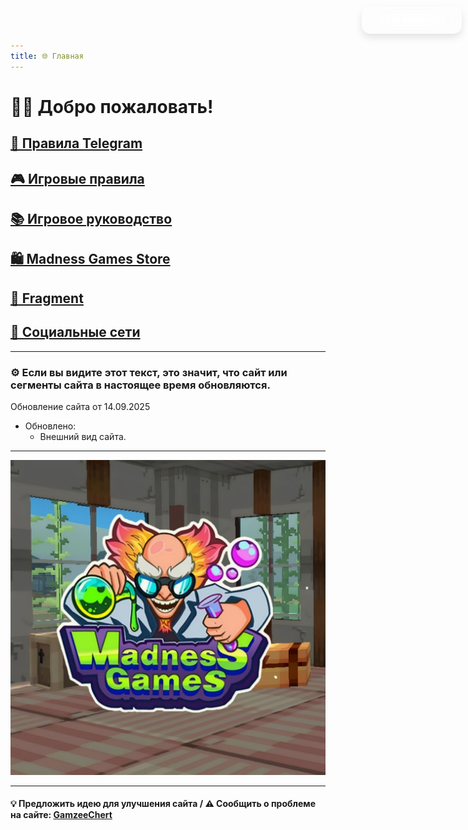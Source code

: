 ```yaml
---
title: 🌐 Главная
---
```

<link rel="stylesheet" href="css/style.css">

# 👋🏻 Добро пожаловать!

## <a href="./TGRules.html" class="button-link">📜 Правила Telegram</a>
## <a href="./GameRules.html" class="button-link">🎮 Игровые правила</a>
## <a href="./GameGuide.html" class="button-link">📚 Игровое руководство</a>

## <a href="./MGSMain.html" class="button-link">🛍️ Madness Games Store</a>
## <a href="./Fragment.html" class="button-link">💎 Fragment</a>

## <a href="./links.html" class="button-link">🔗 Социальные сети</a>

- - - - -

### ⚙️ Если вы видите этот текст, это значит, что сайт или сегменты сайта в настоящее время обновляются.

Обновление сайта от 14.09.2025

 - Обновлено:
   - Внешний вид сайта.

- - - - -

![MGSlogo](https://github.com/GamzeeChert/gamzeechert.github.io/blob/main/_madnessgamesstore%2F_pictures%2FMGSlogo.jpg?raw=true)

- - - - -

#### 💡 Предложить идею для улучшения сайта / ⚠️ Сообщить о проблеме на сайте: <a href="https://t.me/Gamzee_Chertanovskiy" class="button-link">GamzeeChert</a>

<button id="fixedTopRightButton">
  Test button 👀
</button>

<style>
  #fixedTopRightButton {
    position: fixed;
    top: 10px;
    right: 10px;
    z-index: 9999;
    padding: 12px 28px;
    font-size: 16px;
    font-weight: 600;
    color: #FFFFFFDD;
    background: rgba(255, 255, 255, 0.08);
    backdrop-filter: saturate(180%) blur(20px);
    -webkit-backdrop-filter: saturate(180%) blur(20px);
    border-radius: 14px;
    border: 1px solid rgba(255, 255, 255, 0.25);
    box-shadow: 0 6px 12px rgba(0, 0, 0, 0.1);
    cursor: move;
    transition: background 0.3s ease, border-color 0.3s ease;
    pointer-events: auto;
  }
  #fixedTopRightButton:hover {
    background: rgba(255, 255, 255, 0.25);
    border-color: rgba(255, 255, 255, 0.4);
  }
  #fixedTopRightButton:active {
    background: rgba(255, 255, 255, 0.35);
    border-color: rgba(255, 255, 255, 0.5);
  }
</style>

<script>
  const btn = document.getElementById('fixedTopRightButton');

  btn.style.left = 'auto';
  
  let isDragging = false;
  let offsetX, offsetY;
  let startX, startY;

  function openLink() {
    window.location.href = 'https://t.me/Gamzee_Chertanovskiy';
  }

  btn.addEventListener('click', function(e) {
    if (isDragging) {
      e.preventDefault();
      e.stopPropagation();
      return;
    }
    openLink();
  });

  function dragStart(e) {
    e.preventDefault();
    isDragging = false;
    const rect = btn.getBoundingClientRect();
    if (e.type === 'mousedown') {
      offsetX = e.clientX - rect.left;
      offsetY = e.clientY - rect.top;
      startX = e.clientX;
      startY = e.clientY;
    } else if (e.type === 'touchstart') {
      offsetX = e.touches[0].clientX - rect.left;
      offsetY = e.touches[0].clientY - rect.top;
      startX = e.touches[0].clientX;
      startY = e.touches[0].clientY;
    }
    btn.style.transition = 'none';
    btn.style.right = 'auto';
  }

  function dragMove(e) {
    if (e.type === 'mousemove' && e.buttons === 0) {
      isDragging = false;
      return;
    }
    if (e.type === 'touchmove' && e.touches.length === 0) {
      isDragging = false;
      return;
    }
    let clientX, clientY;
    if (e.type === 'mousemove') {
      clientX = e.clientX;
      clientY = e.clientY;
    } else if (e.type === 'touchmove') {
      clientX = e.touches[0].clientX;
      clientY = e.touches[0].clientY;
    } else {
      return;
    }
    const moveX = Math.abs(clientX - startX);
    const moveY = Math.abs(clientY - startY);

    if (moveX > 5 || moveY > 5) {
      isDragging = true;
    } else {
      isDragging = false;
    }

    if (!isDragging) return;

    e.preventDefault();
    let x = clientX - offsetX;
    let y = clientY - offsetY;

    const maxX = window.innerWidth - btn.offsetWidth;
    const maxY = window.innerHeight - btn.offsetHeight;
    if (x < 0) x = 0;
    if (y < 0) y = 0;
    if (x > maxX) x = maxX;
    if (y > maxY) y = maxY;

    btn.style.left = x + 'px';
    btn.style.top = y + 'px';
  }

  function dragEnd(e) {
    if (!isDragging) return;
    e.preventDefault();
    isDragging = false;
    btn.style.transition = 'left 0.3s ease, top 0.3s ease';

    const rect = btn.getBoundingClientRect();
    const centerX = rect.left + rect.width / 2;
    const centerY = rect.top + rect.height / 2;

    const distances = {
      left: centerX,
      right: window.innerWidth - centerX,
      top: centerY,
      bottom: window.innerHeight - centerY
    };

    const closestEdge = Object.keys(distances).reduce((a, b) => distances[a] < distances[b] ? a : b);

    let finalLeft = rect.left;
    let finalTop = rect.top;

    switch(closestEdge) {
      case 'left':
        finalLeft = 10;
        break;
      case 'right':
        finalLeft = window.innerWidth - rect.width - 10;
        break;
      case 'top':
        finalTop = 10;
        break;
      case 'bottom':
        finalTop = window.innerHeight - rect.height - 10;
        break;
    }

    btn.style.left = finalLeft + 'px';
    btn.style.top = finalTop + 'px';
  }

  btn.addEventListener('mousedown', dragStart);
  btn.addEventListener('touchstart', dragStart, {passive: false});
  document.addEventListener('mousemove', dragMove);
  document.addEventListener('touchmove', dragMove, {passive: false});
  document.addEventListener('mouseup', dragEnd);
  document.addEventListener('touchend', dragEnd);
</script>
